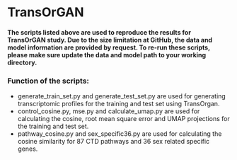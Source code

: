 # TransOrGAN
#### The scripts listed above are used to reproduce the results for TransOrGAN study. Due to the size limitation at GitHub, the data and model information are provided by request. To re-run these scripts, please make sure update the data and model path to your working directory.

### Function of the scripts:
- generate_train_set.py and generate_test_set.py are used for generating transcriptomic profiles for the training and test set using TransOrgan.
- control_cosine.py, mse.py and calculate_umap.py are used for calculating the cosine, root mean square error and UMAP projections for the training and test set.
- pathway_cosine.py and sex_specific36.py are used for calculating the cosine similarity for 87 CTD pathways and 36 sex related specific genes. 
